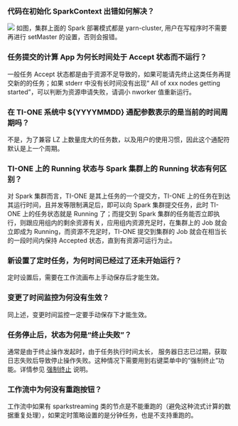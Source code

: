 ### 代码在初始化 SparkContext 出错如何解决？
![](https://main.qcloudimg.com/raw/11572e562c23f0d1213949e7177765dc.png)
如图，集群上面的 Spark 部署模式都是 yarn-cluster, 用户在写程序时不需要再进行 setMaster 的设置，否则会报错。

### 任务提交的计算 App 为何长时间处于 Accept 状态而不运行？
一般任务 Accept 状态都是由于资源不足导致的，如果可能请先终止这类任务再提交新的的任务；如果 stderr 中没有长时间没有出现“ All of xxx nodes getting started”，可以判断为资源申请失败，请调小 nworker 值重新运行。

### 在 TI-ONE 系统中 ${YYYYMMDD} 通配参数表示的是当前的时间周期吗？
不是，为了兼容 LZ 上数量庞大的任务数，以及用户的使用习惯，因此这个通配符默认是上一个周期。

### TI-ONE 上的 Running 状态与 Spark 集群上的 Running 状态有何区别？
对 Spark 集群而言，TI-ONE 是其上任务的一个提交方，TI-ONE 上的任务在到达其运行时间，且并发等限制满足后，即可以向 Spark 集群提交任务，此时 TI-ONE 上的任务状态就是 Running 了；而提交到 Spark 集群的任务能否立即执行，则跟应用组内的剩余资源有关，应用组内资源充足时，在集群上的 Job 就会立即成为 Running，而资源不充足时，TI-ONE 提交到集群的 Job 就会在相当长的一段时间内保持 Accepted 状态，直到有资源可运行为止。

### 新设置了定时任务，为何时间已经过了还未开始运行？
定时设置后，需要在工作流画布上手动保存后才能生效。

### 变更了时间监控为何没有生效？
同上述，变更时间监控一定要手动保存下才能生效。

### 任务停止后，状态为何是“终止失败”？
通常是由于终止操作发起时，由于任务执行时间太长， 服务器日志已过期，获取日志失败后导致停止操作失败。这种情况下需要用到右键菜单中的“强制终止”功能。详情参见 [强制终止](https://cloud.tencent.com/document/product/851/17080#.E5.BC.BA.E5.88.B6.E7.BB.88.E6.AD.A2) 说明。

### 工作流中为何没有重跑按钮？
工作流中如果有 sparkstreaming 类的节点是不能重跑的（避免这种流式计算的数据重复处理），如果定时策略设置的是分钟任务，也是不支持重跑的。
